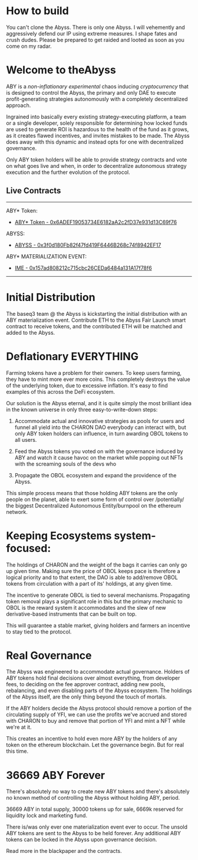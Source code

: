 

# How to build

You can't clone the Abyss. There is only one Abyss. I will vehemently and aggressively defend our IP using extreme measures. I shape fates and crush dudes. Please be prepared to get raided and looted as soon as you come on my radar.

# Welcome to theAbyss

ABY is a *non-inflationary* *experimental* chaos inducing *cryptocurrency* that is designed to control the Abyss, the primary and only DAE to execute profit-generating strategies autonomously with a completely decentralized approach.

Ingrained into basically every existing strategy-executing platform, a team or a single developer, solely responsible for determining how locked funds are used to generate ROI is hazardous to the health of the fund as it grows, as it creates flawed incentives, and invites mistakes to be made. The Abyss does away with this dynamic and instead opts for one with decentralized governance.

Only ABY token holders will be able to provide strategy contracts and vote on what goes live and when, in order to decentralize autonomous strategy execution and the further evolution of the protocol.

## Live Contracts

***

ABY* Token:
 - [ABY* Token - 0x6ADEF19053734E6182aA2c2fD37e931d13C69f76](https://etherscan.io/address/0x6ADEF19053734E6182aA2c2fD37e931d13C69f76)

ABYSS:
 - [ABYSS - 0x3f0d180Fb82f47fd419F6446B268c74f8942EF17](https://etherscan.io/address/0x3f0d180Fb82f47fd419F6446B268c74f8942EF17)

ABY* MATERIALIZATION EVENT:
 - [IME - 0x157ad808212c715cbc26CEDa6484a131A17f78f6](https://etherscan.io/address/0x157ad808212c715cbc26CEDa6484a131A17f78f6)


***

# Initial Distribution

The baseq3 team @ the Abyss is kickstarting the initial distribution with an ABY materialization event. Contribute ETH to the Abyss Fair Launch smart contract to receive tokens, and the contributed ETH will be matched and added to the Abyss.

# Deflationary **EVERYTHING**

Farming tokens have a problem for their owners. To keep users farming, they have to mint more ever more coins. This completely destroys the value of the underlying token, due to excessive inflation. It's easy to find examples of this across the DeFi ecosystem.

Our solution is the Abyss eternal, and it is quite simply the most brilliant idea in the known universe in only three easy-to-write-down steps:

1. Accommodate actual and innovative strategies as pools for users and funnel all yield into the CHARON DAO everybody can interact with, but only ABY token holders can influence, in turn awarding OBOL tokens to all users.

2. Feed the Abyss tokens you voted on with the governance induced by ABY and watch it cause havoc on the market while popping out NFTs with the screaming souls of the devs who

3. Propagate the OBOL ecosystem and expand the providence of the Abyss.

This simple process means that those holding ABY tokens are the only people on the planet, able to exert some form of control over /potentially/ the biggest Decentralized Autonomous Entity/burnpool on the ethereum network.

# Keeping **Ecosystems** system-focused:

The holdings of CHARON and the weight of the bags it carries can only go up given time. Making sure the price of OBOL keeps pace is therefore a logical priority and to that extent, the DAO is able to add/remove OBOL tokens from circulation with a part of its' holdings, at any given time.

The incentive to generate OBOL is tied to several mechanisms. Propagating token removal plays a significant role in this but the primary mechanic to OBOL is the reward system it accommodates and the slew of new derivative-based instruments that can be built on top. 

This will guarantee a stable market, giving holders and farmers an incentive to stay tied to the protocol.

# **Real Governance**

The Abyss was engineered to accommodate actual governance. Holders of ABY tokens hold final decisions over almost everything, from developer fees, to deciding on the fee approver contract, adding new pools, rebalancing, and even disabling parts of the Abyss ecosystem. The holdings of the Abyss itself, are the only thing beyond the touch of mortals.

If the ABY holders decide the Abyss protocol should remove a portion of the circulating supply of YFI, we can use the profits we've accrued and stored with CHARON to buy and remove that portion of YFI and mint a NFT while we're at it.

This creates an incentive to hold even more ABY by the holders of any token on the ethereum blockchain. Let the governance begin. But for real this time.

# **36669 ABY Forever**

There's absolutely no way to create new ABY tokens and there's absolutely no known method of controlling the Abyss without holding ABY, period.

36669 ABY in total supply,
30000 tokens up for sale,
6669k reserved for liquidity lock and marketing fund.

There is/was only ever one materialization event ever to occur. The unsold ABY tokens are sent to the Abyss to be held forever. Any additional ABY tokens can be locked in the Abyss upon governance
decision.

Read more in the blackpaper and the contracts.